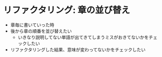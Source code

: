 # リファクタリング: 章の並び替え

-   章毎に書いていった時
-   後から章の順番を並び替えたい
    -   いきなり説明してない単語が出てきてしまうミスがおきてないかをチェックしたい
-   リファクタリングした結果、意味が変わってないかをチェックしたい
